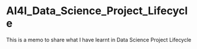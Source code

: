 # AI4I_Data_Science_Project_Lifecycle
This is a memo to share what I have learnt in Data Science Project Lifecycle
